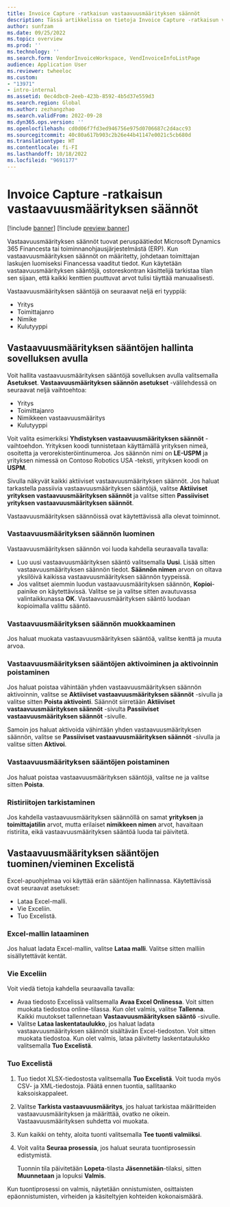 ```yaml
---
title: Invoice Capture -ratkaisun vastaavuusmäärityksen säännöt
description: Tässä artikkelissa on tietoja Invoice Capture -ratkaisun vastaavuusmääritysten sääntöjen asetuksesta.
author: sunfzam
ms.date: 09/25/2022
ms.topic: overview
ms.prod: ''
ms.technology: ''
ms.search.form: VendorInvoiceWorkspace, VendInvoiceInfoListPage
audience: Application User
ms.reviewer: twheeloc
ms.custom:
- "13971"
- intro-internal
ms.assetid: 0ec4dbc0-2eeb-423b-8592-4b5d37e559d3
ms.search.region: Global
ms.author: zezhangzhao
ms.search.validFrom: 2022-09-28
ms.dyn365.ops.version: ''
ms.openlocfilehash: cd0d06f7fd3ed946756e975d0706687c2d4acc93
ms.sourcegitcommit: 40c80a617b903c2b26e44b41147e0021c5cb680d
ms.translationtype: HT
ms.contentlocale: fi-FI
ms.lasthandoff: 10/18/2022
ms.locfileid: "9691177"
---
```

# <a name="invoice-capture-solution-mapping-rules"></a>Invoice Capture -ratkaisun vastaavuusmäärityksen säännöt

[!include [banner](../includes/banner.md)]
[!include [preview banner](../includes/preview-banner.md)]

Vastaavuusmäärityksen säännöt tuovat peruspäätiedot Microsoft Dynamics 365 Financesta tai toiminnanohjausjärjestelmästä (ERP). Kun vastaavuusmäärityksen säännöt on määritetty, johdetaan toimittajan laskujen luomiseksi Financessa vaaditut tiedot. Kun käytetään vastaavuusmäärityksen sääntöjä, ostoreskontran käsittelijä tarkistaa tilan sen sijaan, että kaikki kenttien puuttuvat arvot tulisi täyttää manuaalisesti.

Vastaavuusmäärityksen sääntöjä on seuraavat neljä eri tyyppiä:

- Yritys
- Toimittajanro
- Nimike
- Kulutyyppi

## <a name="manage-mapping-rules-by-using-the-app"></a>Vastaavuusmäärityksen sääntöjen hallinta sovelluksen avulla

Voit hallita vastaavuusmäärityksen sääntöjä sovelluksen avulla valitsemalla **Asetukset**. **Vastaavuusmäärityksen säännön asetukset** -välilehdessä on seuraavat neljä vaihtoehtoa:

- Yritys 
- Toimittajanro 
- Nimikkeen vastaavuusmääritys 
- Kulutyyppi

Voit valita esimerkiksi **Yhdistyksen vastaavuusmäärityksen säännöt** -vaihtoehdon. Yrityksen koodi tunnistetaan käyttämällä yrityksen nimeä, osoitetta ja verorekisteröintinumeroa. Jos säännön nimi on **LE-USPM** ja yrityksen nimessä on Contoso Robotics USA -teksti, yrityksen koodi on **USPM**.

Sivulla näkyvät kaikki aktiiviset vastaavuusmäärityksen säännöt. Jos haluat tarkastella passiivia vastaavuusmäärityksen sääntöjä, valitse **Aktiiviset yrityksen vastaavuusmäärityksen säännöt** ja valitse sitten **Passiiviset yrityksen vastaavuusmäärityksen säännöt**.

Vastaavuusmäärityksen säännöissä ovat käytettävissä alla olevat toiminnot.

### <a name="create-a-mapping-rule"></a>Vastaavuusmäärityksen säännön luominen

Vastaavuusmäärityksen säännön voi luoda kahdella seuraavalla tavalla:

- Luo uusi vastaavuusmäärityksen sääntö valitsemalla **Uusi**. Lisää sitten vastaavuusmäärityksen säännön tiedot. **Säännön nimen** arvon on oltava yksilöivä kaikissa vastaavuusmäärityksen säännön tyypeissä.
- Jos valitset aiemmin luodun vastaavuusmäärityksen säännön, **Kopioi**-painike on käytettävissä. Valitse se ja valitse sitten avautuvassa valintaikkunassa **OK**. Vastaavuusmäärityksen sääntö luodaan kopioimalla valittu sääntö.

### <a name="edit-a-mapping-rule"></a>Vastaavuusmäärityksen säännön muokkaaminen

Jos haluat muokata vastaavuusmäärityksen sääntöä, valitse kenttä ja muuta arvoa.

### <a name="activatedeactivate-mapping-rules"></a>Vastaavuusmäärityksen sääntöjen aktivoiminen ja aktivoinnin poistaminen

Jos haluat poistaa vähintään yhden vastaavuusmäärityksen säännön aktivoinnin, valitse se **Aktiiviset vastaavuusmäärityksen säännöt** -sivulla ja valitse sitten **Poista aktivointi**. Säännöt siirretään **Aktiiviset vastaavuusmäärityksen säännöt** -sivulta **Passiiviset vastaavuusmäärityksen säännöt** -sivulle.

Samoin jos haluat aktivoida vähintään yhden vastaavuusmäärityksen säännön, valitse se **Passiiviset vastaavuusmäärityksen säännöt** -sivulla ja valitse sitten **Aktivoi**.

### <a name="remove-mapping-rules"></a>Vastaavuusmäärityksen sääntöjen poistaminen

Jos haluat poistaa vastaavuusmäärityksen sääntöjä, valitse ne ja valitse sitten **Poista**.

### <a name="check-for-conflicts"></a>Ristiriitojen tarkistaminen

Jos kahdella vastaavuusmäärityksen säännöllä on samat **yrityksen** ja **toimittajatilin** arvot, mutta erilaiset **nimikkeen nimen** arvot, havaitaan ristiriita, eikä vastaavuusmäärityksen sääntöä luoda tai päivitetä.

## <a name="importexport-mapping-rules-from-excel"></a>Vastaavuusmäärityksen sääntöjen tuominen/vieminen Excelistä

Excel-apuohjelmaa voi käyttää erän sääntöjen hallinnassa. Käytettävissä ovat seuraavat asetukset:

- Lataa Excel-malli.
- Vie Exceliin.
- Tuo Excelistä.

### <a name="download-an-excel-template"></a>Excel-mallin lataaminen

Jos haluat ladata Excel-mallin, valitse **Lataa malli**. Valitse sitten malliin sisällytettävät kentät.

### <a name="export-to-excel"></a>Vie Exceliin

Voit viedä tietoja kahdella seuraavalla tavalla:

- Avaa tiedosto Excelissä valitsemalla **Avaa Excel Onlinessa**. Voit sitten muokata tiedostoa online-tilassa. Kun olet valmis, valitse **Tallenna**. Kaikki muutokset tallennetaan **Vastaavuusmäärityksen sääntö** -sivulle.
- Valitse **Lataa laskentataulukko**, jos haluat ladata vastaavuusmäärityksen säännöt sisältävän Excel-tiedoston. Voit sitten muokata tiedostoa. Kun olet valmis, lataa päivitetty laskentataulukko valitsemalla **Tuo Excelistä**.

### <a name="import-from-excel"></a>Tuo Excelistä

1. Tuo tiedot XLSX-tiedostosta valitsemalla **Tuo Excelistä**. Voit tuoda myös CSV- ja XML-tiedostoja. Päätä ennen tuontia, sallitaanko kaksoiskappaleet.
2. Valitse **Tarkista vastaavuusmääritys**, jos haluat tarkistaa määritteiden vastaavuusmäärityksen ja määrittää, ovatko ne oikein. Vastaavuusmäärityksen suhdetta voi muokata.
3. Kun kaikki on tehty, aloita tuonti valitsemalla **Tee tuonti valmiiksi**.
4. Voit valita **Seuraa prosessia**, jos haluat seurata tuontiprosessin edistymistä.

    Tuonnin tila päivitetään **Lopeta**-tilasta **Jäsennetään**-tilaksi, sitten **Muunnetaan** ja lopuksi **Valmis**.

Kun tuontiprosessi on valmis, näytetään onnistumisten, osittaisten epäonnistumisten, virheiden ja käsiteltyjen kohteiden kokonaismäärä.
